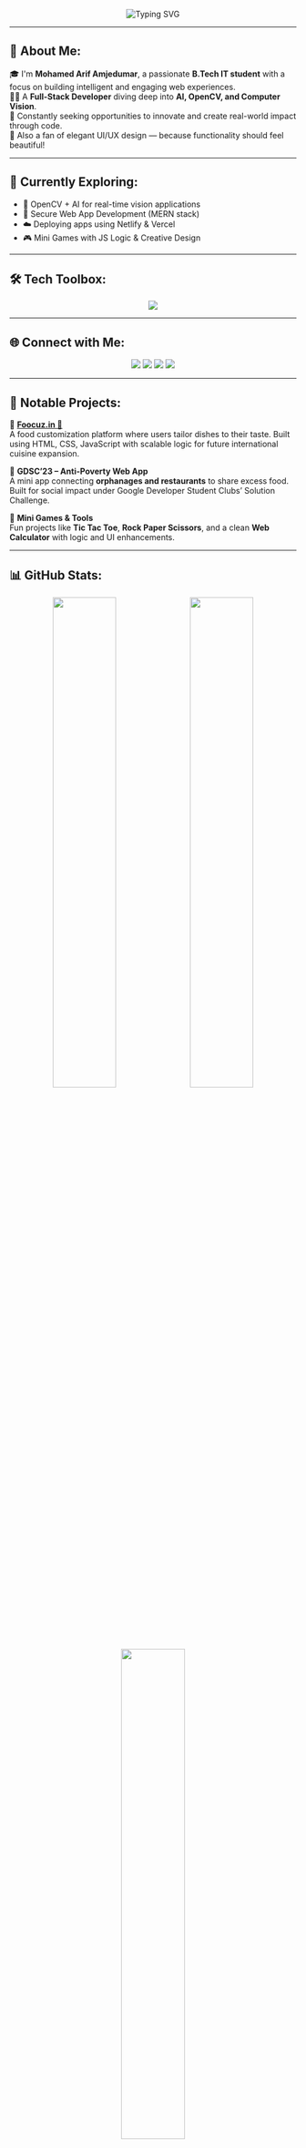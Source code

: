<!-- Banner with typing effect -->
<p align="center">
  <img src="https://readme-typing-svg.demolab.com?font=Fira+Code&size=24&pause=1000&center=true&vCenter=true&width=700&lines=Hi+I'm+Mohamed+Arif+Amjedumar+%F0%9F%91%8B;Full-Stack+Developer+%7C+AI+%26+Computer+Vision+Enthusiast;Passionate+Tech+Explorer+%7C+B.Tech+IT+Student;Let's+Build+The+Future+Together+%F0%9F%92%BB" alt="Typing SVG" />
</p>

---

## 🚀 About Me:
🎓 I'm **Mohamed Arif Amjedumar**, a passionate **B.Tech IT student** with a focus on building intelligent and engaging web experiences.  
👨‍💻 A **Full-Stack Developer** diving deep into **AI, OpenCV, and Computer Vision**.  
🎯 Constantly seeking opportunities to innovate and create real-world impact through code.  
🎨 Also a fan of elegant UI/UX design — because functionality should feel beautiful!

---

## 🧠 Currently Exploring:
- 🤖 OpenCV + AI for real-time vision applications  
- 🔐 Secure Web App Development (MERN stack)  
- ☁️ Deploying apps using Netlify & Vercel  
- 🎮 Mini Games with JS Logic & Creative Design  

---

## 🛠️ Tech Toolbox:
<p align="center">
  <img src="https://skillicons.dev/icons?i=html,css,js,java,nodejs,mongodb,react,figma,git,github,vscode,netlify&theme=light" />
</p>

---

## 🌐 Connect with Me:
<p align="center">
  <a href="https://www.linkedin.com/in/mohamed-arif-amjedumar" target="_blank"><img src="https://img.shields.io/badge/-LinkedIn-0077B5?style=for-the-badge&logo=linkedin&logoColor=white"/></a>
  <a href="mailto:mohamedarif.work@gmail.com"><img src="https://img.shields.io/badge/-Gmail-D14836?style=for-the-badge&logo=gmail&logoColor=white"/></a>
  <a href="https://github.com/Mohamed-Arif-A" target="_blank"><img src="https://img.shields.io/badge/-GitHub-181717?style=for-the-badge&logo=github&logoColor=white"/></a>
  <a href="https://foocuz.in" target="_blank"><img src="https://img.shields.io/badge/My_Project-Foocuz.in-orange?style=for-the-badge&logo=firefox&logoColor=white"/></a>
</p>

---

## 📂 Notable Projects:
🔹 **[Foocuz.in 🍔](https://foocuz.in)**  
A food customization platform where users tailor dishes to their taste. Built using HTML, CSS, JavaScript with scalable logic for future international cuisine expansion.

🔹 **GDSC’23 – Anti-Poverty Web App**  
A mini app connecting **orphanages and restaurants** to share excess food. Built for social impact under Google Developer Student Clubs’ Solution Challenge.

🔹 **Mini Games & Tools**  
Fun projects like **Tic Tac Toe**, **Rock Paper Scissors**, and a clean **Web Calculator** with logic and UI enhancements.

---

## 📊 GitHub Stats:
<p align="center">
  <img src="https://github-readme-stats.vercel.app/api?username=Mohamed-Arif-A&show_icons=true&theme=radical&hide_border=false" width="47%" />
  <img src="https://github-readme-streak-stats.herokuapp.com/?user=Mohamed-Arif-A&theme=radical&hide_border=false" width="47%" />
</p>
<p align="center">
  <img src="https://github-readme-stats.vercel.app/api/top-langs/?username=Mohamed-Arif-A&layout=compact&theme=radical&hide_border=false" width="47%" />
</p>

---

## 🏆 GitHub Trophies:
<p align="center">
  <img src="https://github-profile-trophy.vercel.app/?username=Mohamed-Arif-A&theme=gruvbox&no-frame=false&margin-w=10" />
</p>

---

## ⚡ Fun Facts:
- 🧠 I never stop learning — even when debugging at 2 AM.  
- 🎮 I bring logic into games, and creativity into code.  
- 🪄 I believe UI without UX is like a joke without a punchline.  
- ✈️ Dreaming of a tech startup that blends AI with empathy.

---

<p align="center">
  <img src="https://komarev.com/ghpvc/?username=Mohamed-Arif-A&label=Profile+Views&color=brightgreen&style=flat-square" />
</p>

<!-- Built with ❤️ by Mohamed Arif Amjedumar -->
